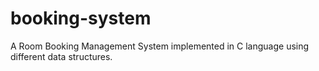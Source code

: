 # booking-system
A Room Booking Management System implemented in C language using different data structures.
